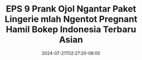 --- 
title: "EPS  9  Prank Ojol Ngantar Paket Lingerie mlah Ngentot Pregnant Hamil Bokep Indonesia Terbaru Asian"
description: "   video bokep EPS  9  Prank Ojol Ngantar Paket Lingerie mlah Ngentot Pregnant Hamil Bokep Indonesia Terbaru Asian  tele   new"
date: 2024-07-21T02:27:20-08:00
file_code: "jfveqjvwm76a"
draft: false
cover: "63ct7c44yfrnb9vg.jpg"
tags: ["EPS", "Prank", "Ojol", "Ngantar", "Paket", "Lingerie", "mlah", "Ngentot", "Pregnant", "Hamil", "Bokep", "Indonesia", "Terbaru", "Asian", "bokep-indo", "bokep-viral", "bokep-ig"]
length: 641
fld_id: "1483065"
foldername: "A prank"
categories: ["A prank"]
views: 0
---